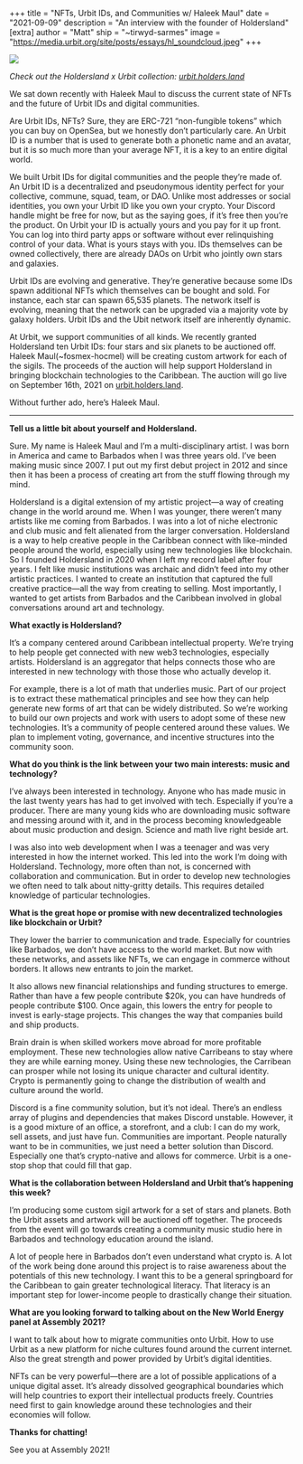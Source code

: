 +++
title = "NFTs, Urbit IDs, and Communities w/ Haleek Maul"
date = "2021-09-09"
description = "An interview with the founder of Holdersland"
[extra]
author = "Matt"
ship = "~tirwyd-sarmes"
image = "https://media.urbit.org/site/posts/essays/hl_soundcloud.jpeg"
+++

![](https://media.urbit.org/site/posts/essays/hl_soundcloud.jpeg)

*Check out the Holdersland x Urbit collection: [urbit.holders.land](urbit.holders.land)*

We sat down recently with Haleek Maul to discuss the current state of NFTs and the future of Urbit IDs and digital communities.

Are Urbit IDs, NFTs? Sure, they are ERC-721 “non-fungible tokens” which you can buy on OpenSea, but we honestly don’t particularly care. An Urbit ID is a number that is used to generate both a phonetic name and an avatar, but it is so much more than your average NFT, it is a key to an entire digital world.

We built Urbit IDs for digital communities and the people they’re made of. An Urbit ID is a decentralized and pseudonymous identity perfect for your collective, commune, squad, team, or DAO. Unlike most addresses or social identities, you own your Urbit ID like you own your crypto. Your Discord handle might be free for now, but as the saying goes, if it’s free then you’re the product. On Urbit your ID is actually yours and you pay for it up front. You can log into third party apps or software without ever relinquishing control of your data. What is yours stays with you. IDs themselves can be owned collectively, there are already DAOs on Urbit who jointly own stars and galaxies.

Urbit IDs are evolving and generative. They’re generative because some IDs spawn additional NFTs which themselves can be bought and sold. For instance, each star can spawn 65,535 planets. The network itself is evolving, meaning that the network can be upgraded via a majority vote by galaxy holders. Urbit IDs and the Ubit network itself are inherently dynamic.

At Urbit, we support communities of all kinds. We recently granted Holdersland ten Urbit IDs: four stars and six planets to be auctioned off. Haleek Maul(~fosmex-hocmel) will be creating custom artwork for each of the sigils. The proceeds of the auction will help support Holdersland in bringing blockchain technologies to the Caribbean. The auction will go live on September 16th, 2021 on [urbit.holders.land](urbit.holders.land).

Without further ado, here’s Haleek Maul.

---

**Tell us a little bit about yourself and Holdersland.**

Sure. My name is Haleek Maul and I’m a multi-disciplinary artist. I was born in America and came to Barbados when I was three years old. I’ve been making music since 2007. I put out my first debut project in 2012 and since then it has been a process of creating art from the stuff flowing through my mind.

Holdersland is a digital extension of my artistic project—a way of creating change in the world around me. When I was younger, there weren’t many artists like me coming from Barbados. I was into a lot of niche electronic and club music and felt alienated from the larger conversation. Holdersland is a way to help creative people in the Caribbean connect with like-minded people around the world, especially using new technologies like blockchain. So I founded Holdersland in 2020 when I left my record label after four years. I felt like music institutions was archaic and didn’t feed into my other artistic practices. I wanted to create an institution that captured the full creative practice—all the way from creating to selling. Most importantly, I wanted to get artists from Barbados and the Caribbean involved in global conversations around art and technology.

**What exactly is Holdersland?**

It’s a company centered around Caribbean intellectual property. We’re trying to help people get connected with new web3 technologies, especially artists. Holdersland is an aggregator that helps connects those who are interested in new technology with those those who actually develop it.

For example, there is a lot of math that underlies music. Part of our project is to extract these mathematical principles and see how they can help generate new forms of art that can be widely distributed. So we’re working to build our own projects and work with users to adopt some of these new technologies. It’s a community of people centered around these values. We plan to implement voting, governance, and incentive structures into the community soon.

**What do you think is the link between your two main interests: music and technology?**

I’ve always been interested in technology. Anyone who has made music in the last twenty years has had to get involved with tech. Especially if you’re a producer. There are many young kids who are downloading music software and messing around with it, and in the process becoming knowledgeable about music production and design. Science and math live right beside art.

I was also into web development when I was a teenager and was very interested in how the internet worked. This led into the work I’m doing with Holdersland. Technology, more often than not, is concerned with collaboration and communication. But in order to develop new technologies we often need to talk about nitty-gritty details. This requires detailed knowledge of particular technologies.

**What is the great hope or promise with new decentralized technologies like blockchain or Urbit?**

They lower the barrier to communication and trade. Especially for countries like Barbados, we don’t have access to the world market. But now with these networks, and assets like NFTs, we can engage in commerce without borders. It allows new entrants to join the market.

It also allows new financial relationships and funding structures to emerge. Rather than have a few people contribute $20k, you can have hundreds of people contribute $100. Once again, this lowers the entry for people to invest is early-stage projects. This changes the way that companies build and ship products.

Brain drain is when skilled workers move abroad for more profitable employment. These new technologies allow native Carribeans to stay where they are while earning money. Using these new technologies, the Carribean can prosper while not losing its unique character and cultural identity. Crypto is permanently going to change the distribution of wealth and culture around the world.

Discord is a fine community solution, but it’s not ideal. There’s an endless array of plugins and dependencies that makes Discord unstable. However, it is a good mixture of an office, a storefront, and a club: I can do my work, sell assets, and just have fun. Communities are important. People naturally want to be in communities, we just need a better solution than Discord. Especially one that’s crypto-native and allows for commerce. Urbit is a one-stop shop that could fill that gap.

**What is the collaboration between Holdersland and Urbit that’s happening this week?**

I’m producing some custom sigil artwork for a set of stars and planets. Both the Urbit assets and artwork will be auctioned off together. The proceeds from the event will go towards creating a community music studio here in Barbados and technology education around the island.

A lot of people here in Barbados don’t even understand what crypto is. A lot of the work being done around this project is to raise awareness about the potentials of this new technology. I want this to be a general springboard for the Caribbean to gain greater technological literacy. That literacy is an important step for lower-income people to drastically change their situation.

**What are you looking forward to talking about on the New World Energy panel at Assembly 2021?**

I want to talk about how to migrate communities onto Urbit. How to use Urbit as a new platform for niche cultures found around the current internet. Also the great strength and power provided by Urbit’s digital identities.

NFTs can be very powerful—there are a lot of possible applications of a unique digital asset. It’s already dissolved geographical boundaries which will help countries to export their intellectual products freely. Countries need first to gain knowledge around these technologies and their economies will follow.

**Thanks for chatting!**

See you at Assembly 2021!